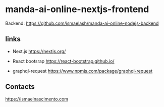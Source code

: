# manda-ai-online-nextjs-frontend
Backend: https://github.com/ismaelash/manda-ai-online-nodejs-backend

## links
- Next.js
https://nextjs.org/

- React bootsrap
https://react-bootstrap.github.io/

- graphql-request
https://www.npmjs.com/package/graphql-request

## Contacts
https://ismaelnascimento.com
